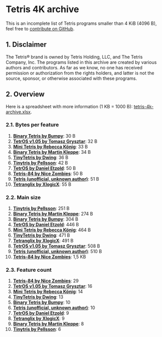 # Tetris 4K archive

This is an incomplete list of Tetris programs smaller than 4 KiB (4096 B), feel free to [contribute on GitHub](https://github.com/nineteendo/tetris4karchive).

## 1. Disclaimer

The Tetris® brand is owned by Tetris Holding, LLC, and The Tetris Company, Inc. The programs listed in this archive are created by various authors and contributors. As far as we know, no one has received permission or authorization from the rights holders, and latter is not the source, sponsor, or otherwise associated with these programs.

## 2. Overview

Here is a spreadsheet with more information (1 KB = 1000 B): [tetris-4k-archive.xlsx](tetris-4k-archive.xlsx).

### 2.1. Bytes per feature

1. [**Binary Tetris by Bumpy**](binary-tetris/README.md): 30 B
2. [**TetrOS v1.05 by Tomasz Grysztar**](tetros105/README.md): 32 B
3. [**Mini Tetris by Rebecca König**](mini-tetris/README.md): 33 B
4. [**Binary Tetris by Martin Kleppe**](binary-tetris-2/README.md): 34 B
5. [**TinyTetris by Dwing**](tinytetris/README.md): 36 B
6. [**Tinytris by Pellsson**](tinytris/README.md): 42 B
7. [**TetrOS by Daniel Etzold**](tetros/README.md): 50 B
8. [**Tetris-84 by Nice Zombies**](tetris-84/README.md): 50 B
9. [**Tetris (unofficial, unknown author)**](tetris/README.md): 51 B
10. [**Tetranglix by XlogicX**](tetranglix/README.md): 55 B

### 2.2. Main size

1. [**Tinytris by Pellsson**](tinytris/README.md): 251 B
2. [**Binary Tetris by Martin Kleppe**](binary-tetris-2/README.md): 274 B
3. [**Binary Tetris by Bumpy**](binary-tetris/README.md): 304 B
4. [**TetrOS by Daniel Etzold**](tetros/README.md): 446 B
5. [**Mini Tetris by Rebecca König**](mini-tetris/README.md): 464 B
6. [**TinyTetris by Dwing**](tinytetris/README.md): 471 B
7. [**Tetranglix by XlogicX**](tetranglix/README.md): 491 B
8. [**TetrOS v1.05 by Tomasz Grysztar**](tetros105/README.md): 508 B
9. [**Tetris (unofficial, unknown author)**](tetris/README.md): 510 B
10. [**Tetris-84 by Nice Zombies**](tetris-84/README.md): 1,5 KB

### 2.3. Feature count

1. [**Tetris-84 by Nice Zombies**](tetris-84/README.md): 29
2. [**TetrOS v1.05 by Tomasz Grysztar**](tetros105/README.md): 16
3. [**Mini Tetris by Rebecca König**](mini-tetris/README.md): 14
4. [**TinyTetris by Dwing**](tinytetris/README.md): 13
5. [**Binary Tetris by Bumpy**](binary-tetris/README.md): 10
6. [**Tetris (unofficial, unknown author)**](tetris/README.md): 10
7. [**TetrOS by Daniel Etzold**](tetros/README.md): 9
8. [**Tetranglix by XlogicX**](tetranglix/README.md): 9
9. [**Binary Tetris by Martin Kleppe**](binary-tetris-2/README.md): 8
10. [**Tinytris by Pellsson**](tinytris/README.md): 6